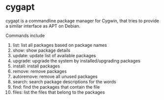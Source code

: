 # cygapt
cygapt is a commandline package manager for Cygwin, that tries to provide a similar interface as APT on Debian.

Commands include
1. list: list all packages based on package names
2. show: show package details
3. update: update list of available packages
4. upgrade: upgrade the system by installed/upgrading packages
5. install: install packages
6. remove: remove packages
7. autoremove: remove all unused packages
8. search: search package descriptions for the words
9. find: find the packages that contain the file
10. files: list the files that belong to the packages
